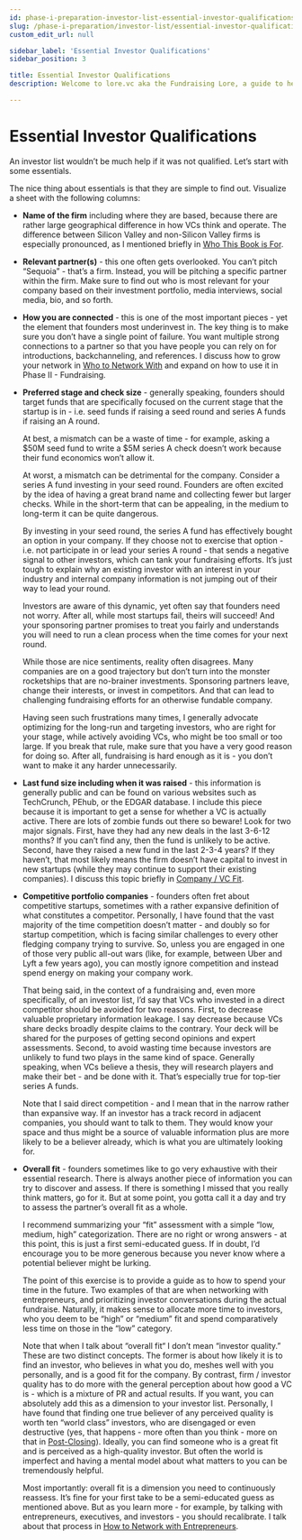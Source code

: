 ```yaml
---
id: phase-i-preparation-investor-list-essential-investor-qualifications
slug: /phase-i-preparation/investor-list/essential-investor-qualifications
custom_edit_url: null

sidebar_label: 'Essential Investor Qualifications'
sidebar_position: 3

title: Essential Investor Qualifications
description: Welcome to lore.vc aka the Fundraising Lore, a guide to help founder CEOs successfully raise early-stage VC financing from Silicon Valley investors

---
```


# Essential Investor Qualifications

An investor list wouldn’t be much help if it was not qualified. Let’s start with some essentials. 

The nice thing about essentials is that they are simple to find out. Visualize a sheet with the following columns:

* **Name of the firm** including where they are based, because there are rather large geographical difference in how VCs think and operate. The difference between Silicon Valley and non-Silicon Valley firms is especially pronounced, as I mentioned briefly in [Who This Book is For](/introduction/who-this-book-is-for).

* **Relevant partner(s)** - this one often gets overlooked. You can’t pitch “Sequoia” - that’s a firm. Instead, you will be pitching a specific partner within the firm. Make sure to find out who is most relevant for your company based on their investment portfolio, media interviews, social media, bio, and so forth. 

* **How you are connected** - this is one of the most important pieces - yet the element that founders most underinvest in. The key thing is to make sure you don’t have a single point of failure. You want multiple strong connections to a partner so that you have people you can rely on for introductions, backchanneling, and references. I discuss how to grow your network in [Who to Network With](/phase-i-preparation/network-with-entrepreneurs/who-to-network-with) and expand on how to use it in Phase II - Fundraising.

* **Preferred stage and check size** - generally speaking, founders should target funds that are specifically focused on the current stage that the startup is in - i.e. seed funds if raising a seed round and series A funds if raising an A round. 

	At best, a mismatch can be a waste of time - for example, asking a $50M seed fund to write a $5M series A check doesn’t work because their fund economics won’t allow it. 

	At worst, a mismatch can be detrimental for the company. Consider a series A fund investing in your seed round. Founders are often excited by the idea of having a great brand name and collecting fewer but larger checks. While in the short-term that can be appealing, in the medium to long-term it can be quite dangerous.

	By investing in your seed round, the series A fund has effectively bought an option in your company. If they choose not to exercise that option - i.e. not participate in or lead your series A round - that sends a negative signal to other investors, which can tank your fundraising efforts. It’s just tough to explain why an existing investor with an interest in your industry and internal company information is not jumping out of their way to lead your round.

	Investors are aware of this dynamic, yet often say that founders need not worry. After all, while most startups fail, theirs will succeed! And your sponsoring partner promises to treat you fairly and understands you will need to run a clean process when the time comes for your next round.

	While those are nice sentiments, reality often disagrees. Many companies are on a good trajectory but don’t turn into the monster rocketships that are no-brainer investments. Sponsoring partners leave, change their interests, or invest in competitors. And that can lead to challenging fundraising efforts for an otherwise fundable company. 

	Having seen such frustrations many times, I generally advocate optimizing for the long-run and targeting investors, who are right for your stage, while actively avoiding VCs, who might be too small or too large. If you break that rule, make sure that you have a very good reason for doing so. After all, fundraising is hard enough as it is - you don’t want to make it any harder unnecessarily.

* **Last fund size including when it was raised** - this information is generally public and can be found on various websites such as TechCrunch, PEhub, or the EDGAR database. I include this piece because it is important to get a sense for whether a VC is actually active. There are lots of zombie funds out there so beware! Look for two major signals. First, have they had any new deals in the last 3-6-12 months? If you can’t find any, then the fund is unlikely to be active. Second, have they raised a new fund in the last 2-3-4 years? If they haven’t, that most likely means the firm doesn’t have capital to invest in new startups (while they may continue to support their existing companies). I discuss this topic briefly in [Company / VC Fit](/deciding-to-fundraise/company-vc-fit).

* **Competitive portfolio companies** - founders often fret about competitive startups, sometimes with a rather expansive definition of what constitutes a competitor. Personally, I have found that the vast majority of the time competition doesn’t matter - and doubly so for startup competition, which is facing similar challenges to every other fledging company trying to survive. So, unless you are engaged in one of those very public all-out wars (like, for example, between Uber and Lyft a few years ago), you can mostly ignore competition and instead spend energy on making your company work. 

	That being said, in the context of a fundraising and, even more specifically, of an investor list, I’d say that VCs who invested in a direct competitor should be avoided for two reasons. First, to decrease valuable proprietary information leakage. I say decrease because VCs share decks broadly despite claims to the contrary. Your deck will be shared for the purposes of getting second opinions and expert assessments. Second, to avoid wasting time because investors are unlikely to fund two plays in the same kind of space. Generally speaking, when VCs believe a thesis, they will research players and make their bet - and be done with it. That’s especially true for top-tier series A funds. 

	Note that I said direct competition - and I mean that in the narrow rather than expansive way. If an investor has a track record in adjacent companies, you should want to talk to them. They would know your space and thus might be a source of valuable information plus are more likely to be a believer already, which is what you are ultimately looking for.

* **Overall fit** - founders sometimes like to go very exhaustive with their essential research. There is always another piece of information you can try to discover and assess. If there is something I missed that you really think matters, go for it. But at some point, you gotta call it a day and try to assess the partner’s overall fit as a whole. 

	I recommend summarizing your “fit” assessment with a simple “low, medium, high” categorization. There are no right or wrong answers - at this point, this is just a first semi-educated guess. If in doubt, I’d encourage you to be more generous because you never know where a potential believer might be lurking. 

	The point of this exercise is to provide a guide as to how to spend your time in the future. Two examples of that are when networking with entrepreneurs, and prioritizing investor conversations during the actual fundraise. Naturally, it makes sense to allocate more time to investors, who you deem to be “high” or “medium” fit and spend comparatively less time on those in the “low” category. 

	Note that when I talk about “overall fit“ I don’t mean “investor quality.” These are two distinct concepts. The former is about how likely it is to find an investor, who believes in what you do, meshes well with you personally, and is a good fit for the company. By contrast, firm / investor quality has to do more with the general perception about how good a VC is - which is a mixture of PR and actual results. If you want, you can absolutely add this as a dimension to your investor list. Personally, I have found that finding one true believer of any perceived quality is worth ten “world class” investors, who are disengaged or even destructive (yes, that happens - more often than you think - more on that in [Post-Closing](/phase-iii-closing/post-closing)). Ideally, you can find someone who is a great fit and is perceived as a high-quality investor. But often the world is imperfect and having a mental model about what matters to you can be tremendously helpful.

	Most importantly: overall fit is a dimension you need to continuously reassess. It’s fine for your first take to be a semi-educated guess as mentioned above. But as you learn more - for example, by talking with entrepreneurs, executives, and investors - you should recalibrate. I talk about that process in [How to Network with Entrepreneurs](/phase-i-preparation/network-with-entrepreneurs/how-to-network-with-entrepreneurs).